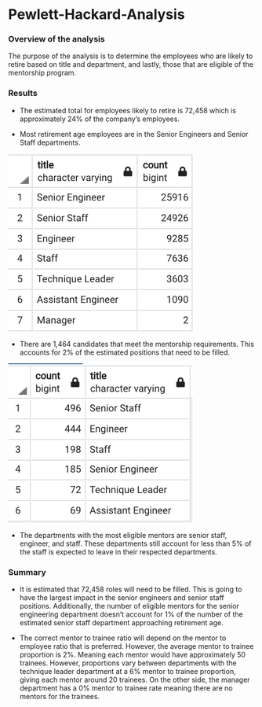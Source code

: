 # Pewlett-Hackard-Analysis

### Overview of the analysis
The purpose of the analysis is to determine the employees who are likely to retire based on title and department, and lastly, those that are eligible of the mentorship program.

### Results
+ The estimated total for employees likely to retire is 72,458 which is approximately 24% of the company’s employees. 

+ Most retirement age employees are in the Senior Engineers and Senior Staff departments. 

![Minion](https://raw.githubusercontent.com/SavannahPosner/Pewlett-Hackard-Analysis/main/Data/Screen%20Shot%202022-07-25%20at%205.10.23%20PM.png)
+ There are 1,464 candidates that meet the mentorship requirements. This accounts for 2% of the estimated positions that need to be filled. 

![Minion](https://raw.githubusercontent.com/SavannahPosner/Pewlett-Hackard-Analysis/main/Data/Screen%20Shot%202022-07-25%20at%205.36.03%20PM.png)
+ The departments with the most eligible mentors are senior staff, engineer, and staff. These departments still account for less than 5% of the staff is expected to leave in their respected departments. 


### Summary
+ It is estimated that 72,458 roles will need to be filled. This is going to have the largest impact in the senior engineers and senior staff positions. Additionally, the number of eligible mentors for the senior engineering department doesn’t account for 1% of the number of the estimated senior staff department approaching retirement age. 
 

+ The correct mentor to trainee ratio will depend on the mentor to employee ratio that is preferred. However, the average mentor to trainee proportion is 2%. Meaning each mentor would have approximately 50 trainees. However, proportions vary between departments with the technique leader department at a 6% mentor to trainee proportion, giving each mentor around 20 trainees. On the other side, the manager department has a 0% mentor to trainee rate meaning there are no mentors for the trainees. 
